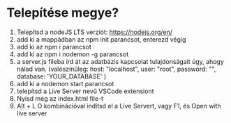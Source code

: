 # Telepítése megye?

1. Telepítsd a nodeJS LTS verziót: https://nodejs.org/en/
2. add ki a mappádban az npm init parancsot, enterezd végig
3. add ki az npm i parancsot
4. add ki az npm i nodemon -g parancsot
5. a server.js fileba írd át az adatbázis kapcsolat tulajdonságait úgy, ahogy nálad van.
(valószínűleg:
    host: "localhost",
    user: "root",
    password: "",
    database: 'YOUR_DATABASE'
)
5. add ki a nodemon start parancsot
6. telepítsd a Live Server nevű VSCode extensiont
7. Nyisd meg az index.html file-t
8. Alt + L O kombinációval indítsd el a Live Servert, vagy F1, és Open with live server
